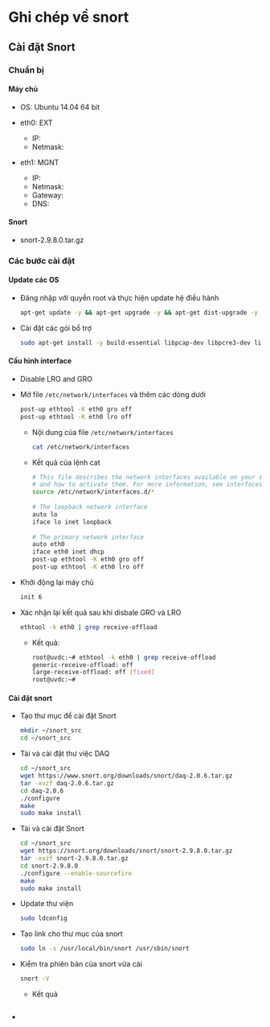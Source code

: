 # Ghi chép về snort

## Cài đặt Snort
### Chuẩn bị

#### Máy chủ

- OS: Ubuntu 14.04 64 bit

- eth0: EXT
    - IP: 
    - Netmask:
    
- eth1: MGNT 
    - IP:
    - Netmask:
    - Gateway:
    - DNS: 

#### Snort 
    
- snort-2.9.8.0.tar.gz

### Các bước cài đặt

#### Update các OS

- Đăng nhập với quyền root và thực hiện update hệ điều hành

    ```sh
    apt-get update -y && apt-get upgrade -y && apt-get dist-upgrade -y && init 6
    ```


- Cài đặt các gói bổ trợ

    ```sh 
    sudo apt-get install -y build-essential libpcap-dev libpcre3-dev libdumbnet-dev bison flex zlib1g-dev liblzma-dev openssl libssl-dev ethtool
    ```

#### Cấu hình interface 

- Disable LRO and GRO
- Mở file  `/etc/network/interfaces` và thêm các dòng dưới

    ```sh
    post-up ethtool -K eth0 gro off
    post-up ethtool -K eth0 lro off
    ```

    - Nội dung của file `/etc/network/interfaces`

        ```sh
        cat /etc/network/interfaces
        ```

    - Kết quả của lệnh cat 
            
        ```sh
        # This file describes the network interfaces available on your system
        # and how to activate them. For more information, see interfaces(5).
        source /etc/network/interfaces.d/*
         
        # The loopback network interface
        auto lo
        iface lo inet loopback
         
        # The primary network interface
        auto eth0
        iface eth0 inet dhcp
        post-up ethtool -K eth0 gro off
        post-up ethtool -K eth0 lro off
        ```
        
- Khởi động lại máy chủ

    ```sh
    init 6
    ``` 

- Xác nhận lại kết quả sau khi disbale GRO và LRO

    ```sh
    ethtool -k eth0 | grep receive-offload
    ```

    - Kết quả: 

        ```sh
        root@uvdc:~# ethtool -k eth0 | grep receive-offload
        generic-receive-offload: off
        large-receive-offload: off [fixed]
        root@uvdc:~#
        ```
        
#### Cài đặt snort

- Tạo thư mục để cài đặt Snort

    ```sh
    mkdir ~/snort_src
    cd ~/snort_src
    ```
    
- Tài và cài đặt thư việc DAQ

    ```sh
    cd ~/snort_src
    wget https://www.snort.org/downloads/snort/daq-2.0.6.tar.gz
    tar -xvzf daq-2.0.6.tar.gz
    cd daq-2.0.6
    ./configure
    make
    sudo make install
    ```
    
- Tải và cài đặt Snort

    ```sh
    cd ~/snort_src
    wget https://snort.org/downloads/snort/snort-2.9.8.0.tar.gz
    tar -xvzf snort-2.9.8.0.tar.gz
    cd snort-2.9.8.0
    ./configure --enable-sourcefire
    make
    sudo make install
    ```
    
- Update thư viện

    ```sh
    sudo ldconfig
    ```
    
- Tạo link cho thư mục của snort

    ```sh
    sudo ln -s /usr/local/bin/snort /usr/sbin/snort
    ```

- Kiểm tra phiên bản của snort vừa cài

    ```sh
    snort -V
    ```

    - Kết quả 

        ```ssh

        ```
        
- 